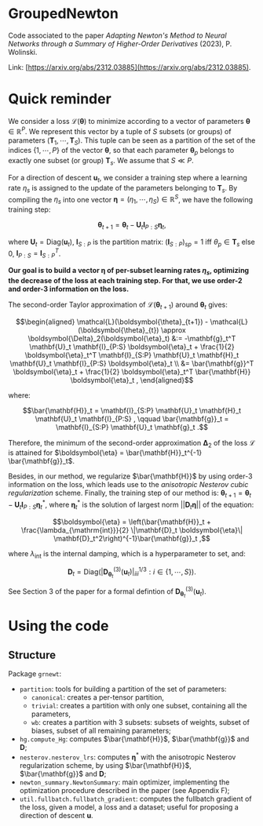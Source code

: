 # GroupedNewton

Code associated to the paper *Adapting Newton's Method to Neural Networks through a Summary of Higher-Order Derivatives* (2023), P. Wolinski.

Link: [https://arxiv.org/abs/2312.03885](https://arxiv.org/abs/2312.03885).

# Quick reminder

We consider a loss $\mathcal{L}(\boldsymbol{\theta})$ to minimize according to
a vector of parameters $\boldsymbol{\theta} \in \mathbb{R}^P$. We represent this vector by
a tuple of $S$ subsets (or groups) of parameters $(\mathbf{T}_1, \cdots, \mathbf{T}_S)$. This tuple can be seen
as a partition of the set of the indices $\{1, \cdots, P\}$ of the vector $\boldsymbol{\theta}$,
so that each parameter $\boldsymbol{\theta}_p$ belongs to exactly one subset (or group) $\mathbf{T}_s$.
We assume that $S \ll P$. 

For a direction of descent $\mathbf{u}_t$, we consider a training step where a learning rate
$\eta_s$ is assigned to the update of the parameters belonging to $\mathbf{T}_s$.
By compiling the $\eta_s$ into one vector $\boldsymbol{\eta} = (\eta_1, \cdots, \eta_S) \in \mathbb{R}^S$, we have the following training step:
```math
\boldsymbol{\theta}_{t + 1} = \boldsymbol{\theta}_t - \mathbf{U}_t \mathbf{I}_{P:S} \boldsymbol{\eta}_t ,
```
where $`\mathbf{U}_t = \mathrm{Diag}(\mathbf{u}_t)`$, $`\mathbf{I}_{S:P}`$ is the partition matrix: $`(\mathbf{I}_{S:P})_{sp} = 1`$ iff $`\theta_p \in \mathbf{T}_s`$ else $0$, 
$`\mathbf{I}_{P:S} = \mathbf{I}_{S:P}^T`$.

**Our goal is to build a vector $\boldsymbol{\eta}$ of per-subset learning rates $\eta_s$,
optimizing the decrease of the loss at each training step. For that, 
we use order-2 and order-3 information on the loss.**

The second-order Taylor approximation of $\mathcal{L}(\boldsymbol{\theta}_{t+1})$ around $`\boldsymbol{\theta}_{t}`$ gives:
```math
\begin{aligned}
\mathcal{L}(\boldsymbol{\theta}_{t+1}) - \mathcal{L}(\boldsymbol{\theta}_{t}) \approx
\boldsymbol{\Delta}_2(\boldsymbol{\eta}_t) &:= 
-\mathbf{g}_t^T \mathbf{U}_t \mathbf{I}_{P:S} \boldsymbol{\eta}_t
	+ \frac{1}{2} \boldsymbol{\eta}_t^T \mathbf{I}_{S:P} \mathbf{U}_t \mathbf{H}_t \mathbf{U}_t \mathbf{I}_{P:S} \boldsymbol{\eta}_t \\
&= \bar{\mathbf{g}}^T \boldsymbol{\eta}_t + \frac{1}{2} \boldsymbol{\eta}_t^T \bar{\mathbf{H}} \boldsymbol{\eta}_t ,
\end{aligned}
```
where:
```math
\bar{\mathbf{H}}_t = \mathbf{I}_{S:P} \mathbf{U}_t \mathbf{H}_t \mathbf{U}_t \mathbf{I}_{P:S} , \qquad
\bar{\mathbf{g}}_t = \mathbf{I}_{S:P} \mathbf{U}_t \mathbf{g}_t .
```
Therefore, the minimum of the second-order approximation $\boldsymbol{\Delta}_2$ of the loss $\mathcal{L}$ is
attained for $\boldsymbol{\eta} = \bar{\mathbf{H}}_t^{-1} \bar{\mathbf{g}}_t$.

Besides, in our method, we regularize $\bar{\mathbf{H}}$ by using order-3 information on the loss, 
which leads use to the *anisotropic Nesterov cubic regularization* scheme. Finally, 
the training step of our method is: $`\boldsymbol{\theta}_{t + 1} = \boldsymbol{\theta}_t - \mathbf{U}_t \mathbf{I}_{P:S} \boldsymbol{\eta}_t^*`$, where
$`\boldsymbol{\eta}_t^*`$ is the solution of largest norm $||\mathbf{D}_t \boldsymbol{\eta}||$ of the equation:
```math
\boldsymbol{\eta} = \left(\bar{\mathbf{H}}_t + \frac{\lambda_{\mathrm{int}}}{2} \|\mathbf{D}_t \boldsymbol{\eta}\| \mathbf{D}_t^2\right)^{-1}\bar{\mathbf{g}}_t ,
```
where $\lambda_{\mathrm{int}}$ is the internal damping, which is a hyperparameter to set, and:
```math
\mathbf{D}_t = \mathrm{Diag}\left(|\mathbf{D}^{(3)}_{\boldsymbol{\theta}_t}(\mathbf{u}_t)|^{1/3}_{iii} : i \in \{1, \cdots, S\}\right).
```
See Section 3 of the paper for a formal defintion of $\mathbf{D}^{(3)}_{\boldsymbol{\theta}_t}(\mathbf{u}_t)$.

# Using the code

## Structure

Package `grnewt`:
 * `partition`: tools for building a partition of the set of parameters:
   * `canonical`: creates a per-tensor partition,
   * `trivial`: creates a partition with only one subset, containing all the parameters,
   * `wb`: creates a partition with 3 subsets: subsets of weights, subset of biases, subset of all remaining parameters;
 * `hg.compute_Hg`: computes $\bar{\mathbf{H}}$, $\bar{\mathbf{g}}$ and $\mathbf{D}$;
 * `nesterov.nesterov_lrs`: computes $\boldsymbol{\eta}^*$ with the anisotropic Nesterov regularization scheme, by using $\bar{\mathbf{H}}$, $\bar{\mathbf{g}}$ and $\mathbf{D}$;
 * `newton_summary.NewtonSummary`: main optimizer, implementing the optimization procedure described in the paper (see Appendix F);
 * `util.fullbatch.fullbatch_gradient`: computes the fullbatch gradient of the loss, given a model, a loss and a dataset; useful for proposing a direction of descent $\mathbf{u}$.

